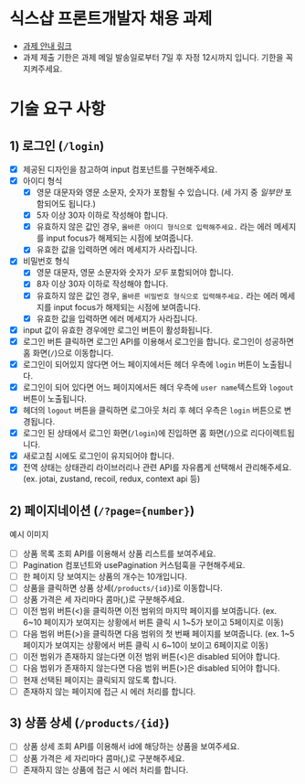 # 식스샵 프론트개발자 채용 과제

- [과제 안내 링크](https://www.notion.so/sixshop/af7f8a9586b648e6ba92a8c24ff0ef66)
- 과제 제출 기한은 과제 메일 발송일로부터 7일 후 자정 12시까지 입니다. 기한을 꼭 지켜주세요.

# 기술 요구 사항

## 1) 로그인 (`/login`)

- [x] 제공된 디자인을 참고하여 input 컴포넌트를 구현해주세요.
- [x] 아이디 형식
  - [x] 영문 대문자와 영문 소문자, 숫자가 포함될 수 있습니다. (세 가지 중 _일부만_ 포함되어도 됩니다.)
  - [x] 5자 이상 30자 이하로 작성해야 합니다.
  - [x] 유효하지 않은 값인 경우, `올바른 아이디 형식으로 입력해주세요.` 라는 에러 메세지를 input focus가 해제되는 시점에 보여줍니다.
  - [x] 유효한 값을 입력하면 에러 메세지가 사라집니다.
- [x] 비밀번호 형식
  - [x] 영문 대문자, 영문 소문자와 숫자가 _모두_ 포함되어야 합니다.
  - [x] 8자 이상 30자 이하로 작성해야 합니다.
  - [x] 유효하지 않은 값인 경우, `올바른 비밀번호 형식으로 입력해주세요.` 라는 에러 메세지를 input focus가 해제되는 시점에 보여줍니다.
  - [x] 유효한 값을 입력하면 에러 메세지가 사라집니다.
- [x] input 값이 유효한 경우에만 로그인 버튼이 활성화됩니다.
- [x] 로그인 버튼 클릭하면 로그인 API를 이용해서 로그인을 합니다. 로그인이 성공하면 홈 화면(`/`)으로 이동합니다.
- [x] 로그인이 되어있지 않다면 어느 페이지에서든 헤더 우측에 `login` 버튼이 노출됩니다.
- [x] 로그인이 되어 있다면 어느 페이지에서든 헤더 우측에 `user name`텍스트와 `logout` 버튼이 노출됩니다.
- [x] 헤더의 `logout` 버튼을 클릭하면 로그아웃 처리 후 헤더 우측은 `login` 버튼으로 변경됩니다.
- [x] 로그인 된 상태에서 로그인 화면(`/login`)에 진입하면 홈 화면(`/`)으로 리다이렉트됩니다.
- [x] 새로고침 시에도 로그인이 유지되어야 합니다.
- [x] 전역 상태는 상태관리 라이브러리나 관련 API를 자유롭게 선택해서 관리해주세요.
      (ex. jotai, zustand, recoil, redux, context api 등)

## 2) 페이지네이션 (`/?page={number}`)

예시 이미지

- [ ] 상품 목록 조회 API를 이용해서 상품 리스트를 보여주세요.
- [ ] Pagination 컴포넌트와 usePagination 커스텀훅을 구현해주세요.
- [ ] 한 페이지 당 보여지는 상품의 개수는 10개입니다.
- [ ] 상품을 클릭하면 상품 상세(`/products/{id}`)로 이동합니다.
- [ ] 상품 가격은 세 자리마다 콤마(,)로 구분해주세요.
- [ ] 이전 범위 버튼(<)을 클릭하면 이전 범위의 마지막 페이지를 보여줍니다.
      (ex. 6~10 페이지가 보여지는 상황에서 버튼 클릭 시 1~5가 보이고 5페이지로 이동)
- [ ] 다음 범위 버튼(>)을 클릭하면 다음 범위의 첫 번째 페이지를 보여줍니다.
      (ex. 1~5 페이지가 보여지는 상황에서 버튼 클릭 시 6~10이 보이고 6페이지로 이동)
- [ ] 이전 범위가 존재하지 않는다면 이전 범위 버튼(<)은 disabled 되어야 합니다.
- [ ] 다음 범위가 존재하지 않는다면 다음 범위 버튼(>)은 disabled 되어야 합니다.
- [ ] 현재 선택된 페이지는 클릭되지 않도록 합니다.
- [ ] 존재하지 않는 페이지에 접근 시 에러 처리를 합니다.

## 3) 상품 상세 (`/products/{id}`)

- [ ] 상품 상세 조회 API를 이용해서 id에 해당하는 상품을 보여주세요.
- [ ] 상품 가격은 세 자리마다 콤마(,)로 구분해주세요.
- [ ] 존재하지 않는 상품에 접근 시 에러 처리를 합니다.
